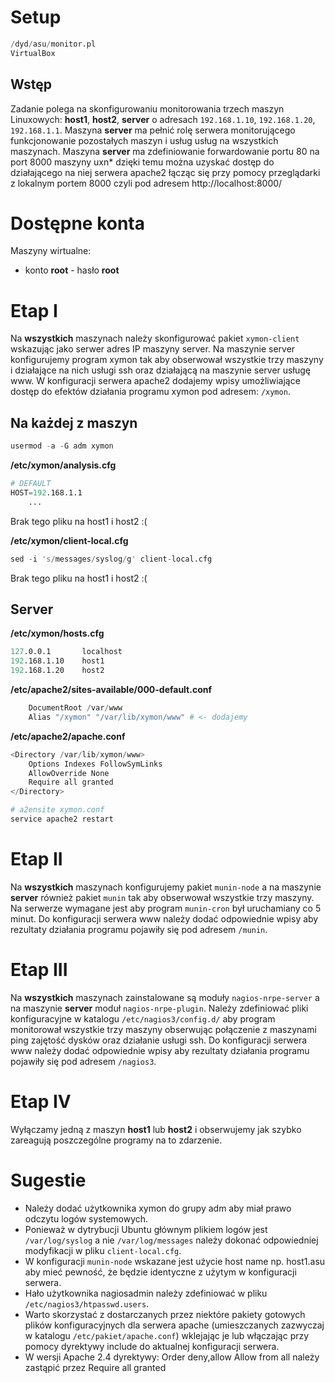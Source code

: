 # Setup

```s
/dyd/asu/monitor.pl
VirtualBox
```

## Wstęp

Zadanie polega na skonfigurowaniu monitorowania trzech maszyn Linuxowych: **host1**, **host2**, **server** o adresach `192.168.1.10`, `192.168.1.20`, `192.168.1.1`. Maszyna **server** ma pełnić rolę serwera monitorującego funkcjonowanie pozostałych maszyn i usług usług na wszystkich maszynach. Maszyna **server** ma zdefiniowanie forwardowanie portu 80 na port 8000 maszyny uxn* dzięki temu można uzyskać dostęp do działającego na niej serwera apache2 łącząc się przy pomocy przeglądarki z lokalnym portem 8000 czyli pod adresem http://localhost:8000/

# Dostępne konta

Maszyny wirtualne:
- konto **root** - hasło **root**


# Etap I

Na **wszystkich** maszynach należy skonfigurować pakiet `xymon-client` wskazując jako serwer adres IP maszyny server. Na maszynie server konfigurujemy program xymon tak aby obserwował wszystkie trzy maszyny i działające na nich usługi ssh oraz działającą na maszynie server usługę www. W konfiguracji serwera apache2 dodajemy wpisy umożliwiające dostęp do efektów działania programu xymon pod adresem: `/xymon`.

## Na każdej z maszyn

```s
usermod -a -G adm xymon
```

**/etc/xymon/analysis.cfg**
```s
# DEFAULT
HOST=192.168.1.1
    ...
```
Brak tego pliku na host1 i host2 :(

**/etc/xymon/client-local.cfg**
```s
sed -i 's/messages/syslog/g' client-local.cfg
```
Brak tego pliku na host1 i host2 :(

## Server

**/etc/xymon/hosts.cfg**
```s
127.0.0.1       localhost
192.168.1.10    host1
192.168.1.20    host2
```

**/etc/apache2/sites-available/000-default.conf**
```s
    DocumentRoot /var/www
    Alias "/xymon" "/var/lib/xymon/www" # <- dodajemy
```

**/etc/apache2/apache.conf**
```s
<Directory /var/lib/xymon/www>
    Options Indexes FollowSymLinks
    AllowOverride None
    Require all granted
</Directory>
```


```s
# a2ensite xymon.conf
service apache2 restart
```

# Etap II

Na **wszystkich** maszynach konfigurujemy pakiet `munin-node` a na maszynie **server** również pakiet `munin` tak aby obserwował wszystkie trzy maszyny. Na serwerze wymagane jest aby program `munin-cron` był uruchamiany co 5 minut. Do konfiguracji serwera www należy dodać odpowiednie wpisy aby rezultaty działania programu pojawiły się pod adresem `/munin`.

# Etap III

Na **wszystkich** maszynach zainstalowane są moduły `nagios-nrpe-server` a na maszynie **server** moduł `nagios-nrpe-plugin`. Należy zdefiniować pliki konfiguracyjne w katalogu `/etc/nagios3/config.d/` aby program monitorował wszystkie trzy maszyny obserwując połączenie z maszynami ping zajętość dysków oraz działanie usługi ssh. Do konfiguracji serwera www należy dodać odpowiednie wpisy aby rezultaty działania programu pojawiły się pod adresem `/nagios3`.

# Etap IV

Wyłączamy jedną z maszyn **host1** lub **host2** i obserwujemy jak szybko zareagują poszczególne programy na to zdarzenie.

# Sugestie
- Należy dodać użytkownika xymon do grupy adm aby miał prawo odczytu logów systemowych.
- Ponieważ w dytrybucji Ubuntu głównym plikiem logów jest `/var/log/syslog` a nie `/var/log/messages` należy dokonać odpowiedniej modyfikacji w pliku `client-local.cfg`.
- W konfiguracji `munin-node` wskazane jest użycie host name np. host1.asu aby mieć pewność, że będzie identyczne z użytym w konfiguracji serwera.
- Hało użytkownika nagiosadmin należy zdefiniować w pliku `/etc/nagios3/htpasswd.users`.
- Warto skorzystać z dostarczanych przez niektóre pakiety gotowych plików konfiguracyjnych dla serwera apache (umieszczanych zazwyczaj w katalogu `/etc/pakiet/apache.conf`) wklejając je lub włączając przy pomocy dyrektywy include do aktualnej konfiguracji serwera.
- W wersji Apache 2.4 dyrektywy: Order deny,allow Allow from all należy zastąpić przez Require all granted
